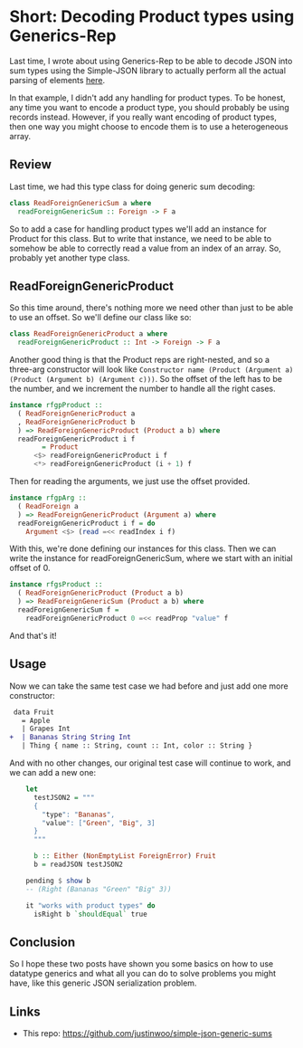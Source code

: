 # Short: Decoding Product types using Generics-Rep

Last time, I wrote about using Generics-Rep to be able to decode JSON into sum types using the Simple-JSON library to actually perform all the actual parsing of elements [here](https://qiita.com/kimagure/items/b27245a5a11462145bd5).

In that example, I didn't add any handling for product types. To be honest, any time you want to encode a product type, you should probably be using records instead. However, if you really want encoding of product types, then one way you might choose to encode them is to use a heterogeneous array.

## Review

Last time, we had this type class for doing generic sum decoding:

```hs
class ReadForeignGenericSum a where
  readForeignGenericSum :: Foreign -> F a
```

So to add a case for handling product types we'll add an instance for Product for this class. But to write that instance, we need to be able to somehow be able to correctly read a value from an index of an array. So, probably yet another type class.

## ReadForeignGenericProduct

So this time around, there's nothing more we need other than just to be able to use an offset. So we'll define our class like so:

```hs
class ReadForeignGenericProduct a where
  readForeignGenericProduct :: Int -> Foreign -> F a
```

Another good thing is that the Product reps are right-nested, and so a three-arg constructor will look like `Constructor name (Product (Argument a) (Product (Argument b) (Argument c)))`. So the offset of the left has to be the number, and we increment the number to handle all the right cases.

```hs
instance rfgpProduct ::
  ( ReadForeignGenericProduct a
  , ReadForeignGenericProduct b
  ) => ReadForeignGenericProduct (Product a b) where
  readForeignGenericProduct i f
        = Product
      <$> readForeignGenericProduct i f
      <*> readForeignGenericProduct (i + 1) f
```

Then for reading the arguments, we just use the offset provided.

```hs
instance rfgpArg ::
  ( ReadForeign a
  ) => ReadForeignGenericProduct (Argument a) where
  readForeignGenericProduct i f = do
    Argument <$> (read =<< readIndex i f)
```

With this, we're done defining our instances for this class. Then we can write the instance for readForeignGenericSum, where we start with an initial offset of 0.

```hs
instance rfgsProduct ::
  ( ReadForeignGenericProduct (Product a b)
  ) => ReadForeignGenericSum (Product a b) where
  readForeignGenericSum f =
    readForeignGenericProduct 0 =<< readProp "value" f
```

And that's it!

## Usage

Now we can take the same test case we had before and just add one more constructor:

```diff
 data Fruit
   = Apple
   | Grapes Int
+  | Bananas String String Int
   | Thing { name :: String, count :: Int, color :: String }
```

And with no other changes, our original test case will continue to work, and we can add a new one:

```hs
    let
      testJSON2 = """
      {
        "type": "Bananas",
        "value": ["Green", "Big", 3]
      }
      """

      b :: Either (NonEmptyList ForeignError) Fruit
      b = readJSON testJSON2

    pending $ show b
    -- (Right (Bananas "Green" "Big" 3))

    it "works with product types" do
      isRight b `shouldEqual` true
```

## Conclusion

So I hope these two posts have shown you some basics on how to use datatype generics and what all you can do to solve problems you might have, like this generic JSON serialization problem.

## Links

* This repo: https://github.com/justinwoo/simple-json-generic-sums